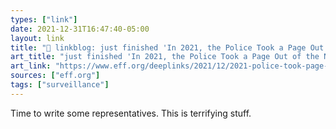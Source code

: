 ```yaml
---
types: ["link"]
date: 2021-12-31T16:47:40-05:00
layout: link
title: "🔗 linkblog: just finished 'In 2021, the Police Took a Page Out of the NSA’s Playbook: 2021 in Review | Electronic Frontier Foundation'"
art_title: "just finished 'In 2021, the Police Took a Page Out of the NSA’s Playbook: 2021 in Review | Electronic Frontier Foundation"
art_link: "https://www.eff.org/deeplinks/2021/12/2021-police-took-page-out-nsas-playbook"
sources: ["eff.org"]
tags: ["surveillance"]
---
```

Time to write some representatives. This is terrifying stuff.
